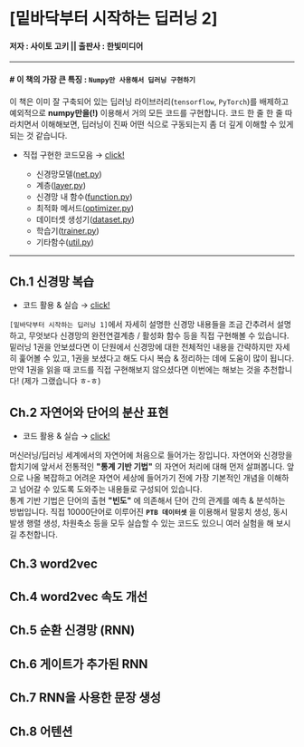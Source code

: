 # [밑바닥부터 시작하는 딥러닝 2]
#### 저자 : 사이토 고키 ||  출판사 : 한빛미디어


---
#### \# 이 책의 가장 큰 특징 : `Numpy만 사용해서 딥러닝 구현하기`
이 책은 이미 잘 구축되어 있는 딥러닝 라이브러리(`tensorflow`, `PyTorch`)를 배제하고 예외적으로 **numpy만을(!)** 이용해서 거의 모든 코드를 구현합니다. 코드 한 줄 한 줄 따라치면서 이해해보면, 딥러닝이 진짜 어떤 식으로 구동되는지 좀 더 깊게 이해할 수 있게 되는 것 같습니다.
- 직접 구현한 코드모음 → [click!](https://github.com/jeina7/Book_studying/tree/master/02_DeepLearning-from-scratch-2/common)

    - 신경망모델([net.py](https://github.com/jeina7/Book_studying/blob/master/02_DeepLearning-from-scratch-2/common/net.py))
    - 계층([layer.py](https://github.com/jeina7/Book_studying/blob/master/02_DeepLearning-from-scratch-2/common/layer.py))
    - 신경망 내 함수([function.py](https://github.com/jeina7/Book_studying/blob/master/02_DeepLearning-from-scratch-2/common/function.py))
    - 최적화 메서드([optimizer.py](https://github.com/jeina7/Book_studying/blob/master/02_DeepLearning-from-scratch-2/common/optimizer.py))
    - 데이터셋 생성기([dataset.py](https://github.com/jeina7/Book_studying/blob/master/02_DeepLearning-from-scratch-2/common/dataset.py))
    - 학습기([trainer.py](https://github.com/jeina7/Book_studying/blob/master/02_DeepLearning-from-scratch-2/common/trainer.py))
    - 기타함수([util.py](https://github.com/jeina7/Book_studying/blob/master/02_DeepLearning-from-scratch-2/common/util.py))

---
## Ch.1 신경망 복습
- 코드 활용 & 실습 → [click!](https://github.com/jeina7/Book_studying/blob/master/02_DeepLearning-from-scratch-2/%5BChap.1%5D%20Layers%2C%20TwoLayerNet%2C%20Trainer.ipynb)   


`[밑바닥부터 시작하는 딥러닝 1]`에서 자세히 설명한 신경망 내용들을 조금 간추려서 설명하고, 무엇보다 신경망의 완전연결계층 / 활성화 함수 등을 직접 구현해볼 수 있습니다. 밑러닝 1권을 안보셨다면 이 단원에서 신경망에 대한 전체적인 내용을 간략하지만 자세히 훑어볼 수 있고, 1권을 보셨다고 해도 다시 복습 & 정리하는 데에 도움이 많이 됩니다. 만약 1권을 읽을 때 코드를 직접 구현해보지 않으셨다면 이번에는 해보는 것을 추천합니다! (제가 그랬습니다 ㅎ-ㅎ)     




## Ch.2 자연어와 단어의 분산 표현
- 코드 활용 & 실습 → [click!](https://github.com/jeina7/Book_studying/blob/master/02_DeepLearning-from-scratch-2/%5BChap.2%5D%20corpus%2C%20co-occurence%20matrix%2C%20similarity%2C%20ppmi%2C%20visualize_2D.ipynb)   


머신러닝/딥러닝 세계에서의 자연어에 처음으로 들어가는 장입니다. 자연어와 신경망을 합치기에 앞서서 전통적인 **"통계 기반 기법"** 의 자연어 처리에 대해 먼저 살펴봅니다. 앞으로 나올 복잡하고 어려운 자연어 세상에 들어가기 전에 가장 기본적인 개념을 이해하고 넘어갈 수 있도록 도와주는 내용들로 구성되어 있습니다.     
통계 기반 기법은 단어의 출현 **"빈도"** 에 의존해서 단어 간의 관계를 예측 & 분석하는 방법입니다. 직접 10000단어로 이루어진 **`PTB 데이터셋`** 을 이용해서 말뭉치 생성, 동시발생 행렬 생성, 차원축소 등을 모두 실습할 수 있는 코드도 있으니 여러 실험을 해 보시길 추천합니다.




## Ch.3 word2vec




## Ch.4 word2vec 속도 개선




## Ch.5 순환 신경망 (RNN)




## Ch.6 게이트가 추가된 RNN




## Ch.7 RNN을 사용한 문장 생성




## Ch.8 어텐션
